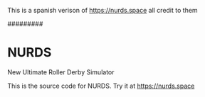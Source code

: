 This is a spanish verison of https://nurds.space all credit to them

#########


# NURDS
New Ultimate Roller Derby Simulator

This is the source code for NURDS. Try it at https://nurds.space
